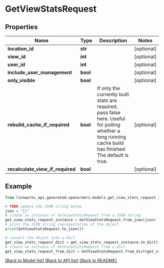 # GetViewStatsRequest


## Properties

Name | Type | Description | Notes
------------ | ------------- | ------------- | -------------
**location_id** | **str** |  | [optional] 
**view_id** | **int** |  | [optional] 
**user_id** | **int** |  | [optional] 
**include_user_management** | **bool** |  | [optional] 
**only_visible** | **bool** |  | [optional] 
**rebuild_cache_if_required** | **bool** | If only the currently built stats are required, pass false here. Useful for polling whether a long running cache build has finished  The default is true. | [optional] 
**recalculate_view_if_required** | **bool** |  | [optional] 

## Example

```python
from linnworks_api.generated.openorders.models.get_view_stats_request import GetViewStatsRequest

# TODO update the JSON string below
json = "{}"
# create an instance of GetViewStatsRequest from a JSON string
get_view_stats_request_instance = GetViewStatsRequest.from_json(json)
# print the JSON string representation of the object
print(GetViewStatsRequest.to_json())

# convert the object into a dict
get_view_stats_request_dict = get_view_stats_request_instance.to_dict()
# create an instance of GetViewStatsRequest from a dict
get_view_stats_request_from_dict = GetViewStatsRequest.from_dict(get_view_stats_request_dict)
```
[[Back to Model list]](../README.md#documentation-for-models) [[Back to API list]](../README.md#documentation-for-api-endpoints) [[Back to README]](../README.md)


